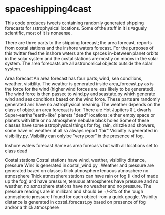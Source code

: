 # spaceshipping4cast
This code produces tweets containing randomly generated shipping forecasts for astrophysical locations. Some of the stuff in it is vaguely scientific, most of it is nonsense.

There are three parts to the shipping forecast; the area forecast, reports from costal stations and the inshore waters forecast. For the purposes of this twitter feed the inshore waters are the spaces in-between planet orbits in the solar system and the costal stations are mostly on moons in the solar system. The area forecasts are all astronomical objects outside the solar system.

Area forecast
An area forecast has four parts; wind, sea conditions, weather, visibility. The weather is generated inside area_forecast.py as is the force for the wind (higher wind forces are less likely to be generated). The wind force is then passed to wind.py and seastate.py which generate wind and sea conditions based on the wind force. These parts are randomly generated and have no astrophysical meaning. The weather depends on the class of object an area forecast is for. There are
  Hot Jupiters & L dwarfs
  Super-earths
  "earth-like" planets
  "dead" locations: either empty space or planets with little or no atmosphere
  nebulae
  black holes
Some of these classes have some astrophysical things for fog, rain, drizzle and showers, some have no weather at all so always report "fair"
Visibilty is generated in visibility.py. Visibility can only be "very poor" in the presence of fog.

Inshore waters forecast
Same as area forecasts but with all locations set to class dead

Costal stations
Costal stations have wind, weather, visibility distance, pressure
Wind is generated in costal_wind.py . Weather and pressure are generated based on classes
thick atmosphere
tenuous atmosphere
no atmosphere
Thick atmosphere stations can have rain or fog (I kind of made up the fog) and have pressure, tenuous atmospheres have pressure and no weather, no atmosphere stations have no weather and no pressure. The pressure readings are in millibars and should be +/-3% of the rough atmospheric pressure I found for each object from a quick google.
Visibilty distance is generated in costal_forecast.py based on presence of fog and/or a thick atmosphere
